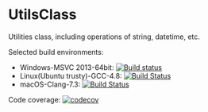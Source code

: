 # UtilsClass
Utilities class, including operations of string, datetime, etc.

Selected build environments:

+ Windows-MSVC 2013-64bit: [![Build status](https://ci.appveyor.com/api/projects/status/b3eu2hfca1mte3ta?svg=true)](https://ci.appveyor.com/project/lreis-2415/utilsclass)
+ Linux(Ubuntu trusty)-GCC-4.8: [![Build Status](http://badges.herokuapp.com/travis/lreis2415/UtilsClass?branch=master&env=BUILD_NAME=linux_gcc48&label=linux_gcc48)](https://travis-ci.org/lreis2415/UtilsClass)
+ macOS-Clang-7.3: [![Build Status](http://badges.herokuapp.com/travis/lreis2415/UtilsClass?branch=master&env=BUILD_NAME=osx_xcode&label=osx_clang)](https://travis-ci.org/lreis2415/UtilsClass)

Code coverage: [![codecov](https://codecov.io/gh/lreis2415/UtilsClass/branch/master/graph/badge.svg)](https://codecov.io/gh/lreis2415/UtilsClass)